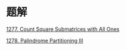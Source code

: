 # 题解
[1277. Count Square Submatrices with All Ones](/1277)

[1278. Palindrome Partitioning III](/1278)
